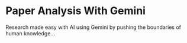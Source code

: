 # Paper Analysis With Gemini

Research made easy with AI using Gemini by pushing the boundaries of human knowledge...

